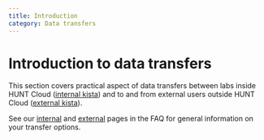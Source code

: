 ```yaml
---
title: Introduction
category: Data transfers
---
```


# Introduction to data transfers

This section covers practical aspect of data transfers between labs inside HUNT Cloud ([internal kista](/do-science/data-transfers/internal-kista/)) and to and from external users outside HUNT Cloud ([external kista](/do-science/data-transfers/external-kista/)).

See our [internal](/faq/internal-transfer/) and [external](/faq/external-transfer/) pages in the FAQ for general information on your transfer options.
